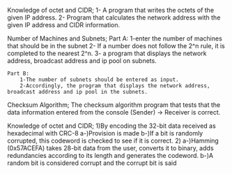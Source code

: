 Knowledge of octet and CIDR;
    1- A program that writes the octets of the given IP address.
    2- Program that calculates the network address with the given IP address and CIDR information.

Number of Machines and Subnets;
    Part A:
        1-enter the number of machines that should be in the subnet
        2- If a number does not follow the 2^n rule, it is completed to the nearest 2^n.
        3- a program that displays the network address, broadcast address and ip pool on subnets.

    Part B:
        1-The number of subnets should be entered as input.
        2-Accordingly, the program that displays the network address, broadcast address and ip pool in the subnets.

Checksum Algorithm;
    The checksum algorithm program that tests that the data information entered from the console (Sender) -> Receiver is correct.

Knowledge of octet and CIDR;
   1)By encoding the 32-bit data received as hexadecimal with CRC-8
        a-)Provision is made
        b-)If a bit is randomly corrupted, this codeword is checked to see if it is correct.
    2)
        a-)Hamming (0x57ACEFA) takes 28-bit data from the user, converts it to binary, adds redundancies according to its length and generates the codeword.
        b-)A random bit is considered corrupt and the corrupt bit is said
